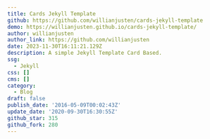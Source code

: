 ```yaml
---
title: Cards Jekyll Template
github: https://github.com/willianjusten/cards-jekyll-template
demo: https://willianjusten.github.io/cards-jekyll-template/
author: willianjusten
author_link: https://github.com/willianjusten
date: 2023-11-30T16:11:21.129Z
description: A simple Jekyll Template Card Based.
ssg:
  - Jekyll
css: []
cms: []
category:
  - Blog
draft: false
publish_date: '2016-05-09T00:02:43Z'
update_date: '2020-09-30T16:30:55Z'
github_star: 315
github_fork: 280
---
```

